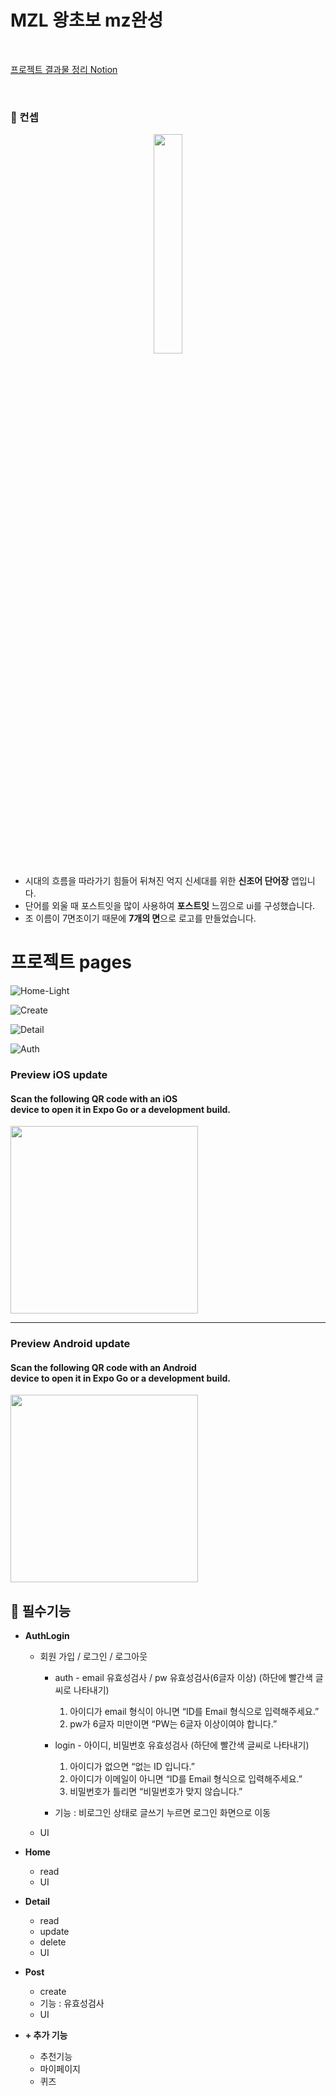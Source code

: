 # MZL 왕초보 mz완성

<br>

[프로젝트 결과물 정리 Notion](https://www.notion.so/8c7f89e3837d40eeac0ad255d771c3af?pvs=4)

<br>

<h3>📌 컨셉</h3>
<p align="center">
  <img src="https://user-images.githubusercontent.com/115724947/228865893-2b004f5b-bd42-43e7-90b5-98255f42f713.png" width="30%" />
</p>


- 시대의 흐름을 따라가기 힘들어 뒤쳐진 억지 신세대를 위한 **신조어 단어장** 앱입니다.
- 단어를 외울 때 포스트잇을 많이 사용하여 **포스트잇** 느낌으로 ui를 구성했습니다.
- 조 이름이 7면조이기 때문에 **7개의 면**으로 로고를 만들었습니다.


<h1>프로젝트 pages</h1>

![Home-Light](https://user-images.githubusercontent.com/115724947/227960276-62f46a86-9ffc-4e76-8afb-042e5434c4cd.png)

![Create](https://user-images.githubusercontent.com/115724947/227960256-4a9cadff-cf11-4917-b0e3-3800adf94c5c.png)

![Detail](https://user-images.githubusercontent.com/115724947/227960265-c98c2be4-e180-477d-89aa-7eb4d698769f.png)

![Auth](https://user-images.githubusercontent.com/115724947/227960270-d3758a9a-685c-4d18-82d0-9204b4b72104.png)




<h3>Preview iOS update</h3>

<h4>
Scan the following QR code with an iOS<br>device to open it in Expo Go or a development build.
</h4>
<image width='300px' src='https://qr.expo.dev/eas-update?updateId=598f9023-cee1-4181-bf17-e923d107e00d&appScheme=exp&host=u.expo.dev'>



<hr>

<h3>Preview Android update</h3>

<h4>
Scan the following QR code with an Android<br> device to open it in Expo Go or a development build.
</h4>
<image width='300px' src='https://qr.expo.dev/eas-update?updateId=7ceb3d0c-55b0-4843-9c5e-417b5e182c0d&appScheme=exp&host=u.expo.dev'>



<h2>🚨 필수기능</h2>

- **AuthLogin**
    - 회원 가입 / 로그인 / 로그아웃
        - auth - email 유효성검사 / pw 유효성검사(6글자 이상) (하단에 빨간색 글씨로 나타내기)
            1. 아이디가 email 형식이 아니면 “ID를 Email 형식으로 입력해주세요.”
            2. pw가 6글자 미만이면 “PW는 6글자 이상이여야 합니다.”
        - login - 아이디, 비밀번호 유효성검사 (하단에 빨간색 글씨로 나타내기)
            1. 아이디가 없으면 “없는 ID 입니다.”
            2. 아이디가 이메일이 아니면 “ID를 Email 형식으로 입력해주세요.”
            3. 비밀번호가 틀리면 “비밀번호가 맞지 않습니다.”
        
        - 기능 : 비로그인 상태로 글쓰기 누르면 로그인 화면으로 이동
    - UI
    
- **Home**
    - read
    - UI
    
- **Detail**
    - read 
    - update
    - delete
    - UI
    
- **Post**
    - create
    - 기능 : 유효성검사
    - UI 
    
- **+ 추가 기능**
    - 추천기능
    - 마이페이지
    - 퀴즈
